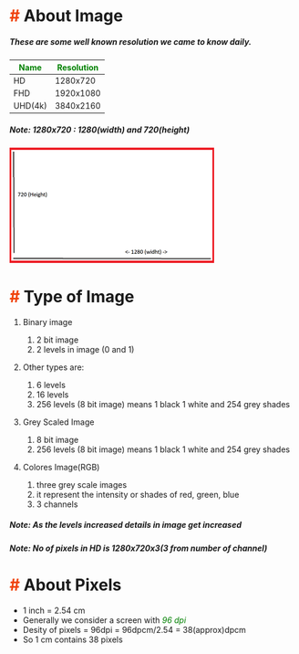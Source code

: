 <style> 
    r {color : #f0440a}
    g {color : Green}
</style>

# <r># </r>About Image
##### These are some well known resolution we came to know daily.
<g>Name</g>|<g>Resolution</g>
-|-
HD | 1280x720
FHD | 1920x1080
UHD(4k) | 3840x2160

##### Note: 1280x720 : 1280(width) and 720(height)
![resolution](resolution.png)

# <r># </r>Type of Image
1. Binary image 
    1. 2 bit image
    2. 2 levels in image (0 and 1)
2. Other types are:
    1. 6 levels
    2. 16 levels
    3. 256 levels (8 bit image) means 1 black 1 white and 254 grey shades
3. Grey Scaled Image
    1. 8 bit image
    2. 256 levels (8 bit image) means 1 black 1 white and 254 grey shades

4. Colores Image(RGB)
    1. three grey scale images
    2. it represent the intensity or shades of red, green, blue
    3. 3 channels

##### Note: As the levels increased details in image get increased
##### Note: No of pixels in HD is 1280x720x3(3 from number of channel)

# <r># </r> About Pixels
* 1 inch = 2.54 cm
* Generally we consider a screen with <g>_96 dpi_</g>
* Desity of pixels = 96dpi = 96dpcm/2.54 = 38(approx)dpcm
* So 1 cm contains 38 pixels